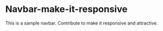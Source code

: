 # Navbar-make-it-responsive
This is a sample navbar. Contribute to make it responsive and attractive.
